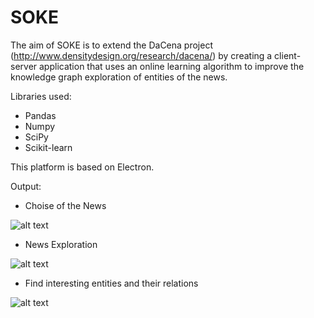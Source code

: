 # SOKE

The aim of SOKE is to extend the DaCena project (http://www.densitydesign.org/research/dacena/) by creating 
a client-server application that uses an online learning algorithm to improve the knowledge graph exploration of entities of the news.

Libraries used:
- Pandas
- Numpy
- SciPy
- Scikit-learn

This platform is based on Electron.

Output:

- Choise of the News

![alt text](https://image.ibb.co/eHweV6/SOKE1.png)

- News Exploration

![alt text](https://preview.ibb.co/nJxExm/SOKE2.png)

- Find interesting entities and their relations

![alt text](https://image.ibb.co/dxYhiR/Screenshot_from_2017_11_25_00_14_47.png)
